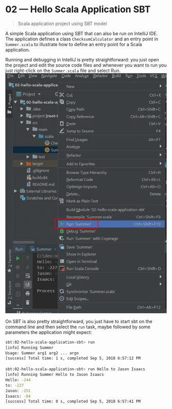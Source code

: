 # 02 &mdash; Hello Scala Application SBT   
> Scala application project using SBT model

A simple Scala application using SBT that can also be run on IntelliJ IDE. The application defines a class `ChecksumCalculator` and an entry point in `Summer.scala` to illustrate how to define an entry point for a Scala application.

Running and debugging in IntelliJ is pretty straightforward: you just open the project and edit the source code files and whenever you want to run you just right-click on the `Summer.scala` file and select Run.
![Running and Debugging on IntelliJ](../images/000.png)

On SBT is also pretty straightforward, you just have to start sbt on the command line and then select the `run` task, maybe followed by some parameters the application might expect:

```bash
sbt:02-hello-scala-application-sbt> run
[info] Running Summer
Usage: Summer arg1 arg2 ... argn
[success] Total time: 1 s, completed Sep 5, 2018 6:57:12 PM

sbt:02-hello-scala-application-sbt> run Hello to Jason Isaacs
[info] Running Summer Hello to Jason Isaacs
Hello: -244
to: -227
Jason: -251
Isaacs: -84
[success] Total time: 0 s, completed Sep 5, 2018 6:57:41 PM
```